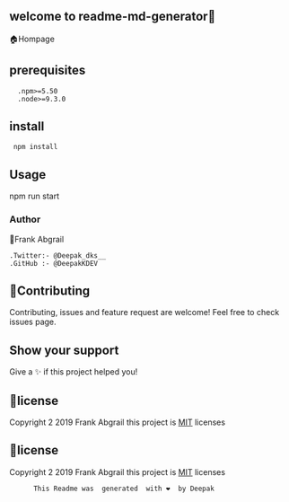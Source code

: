 

##    welcome to readme-md-generator👋

 🏠Hompage



     
## prerequisites
      .npm>=5.50
      .node>=9.3.0

## install
    
     npm install

## Usage
   npm run start




### Author

   
   
👤Frank Abgrail

    .Twitter:- @Deepak_dks__
    .GitHub :- @DeepakKDEV
   

   
##  🤝Contributing

Contributing, issues and feature request are welcome!
Feel free to check issues page.


## Show your support


 Give a  ✨ if this project helped you!
 
 


 
## 





##  📑license

Copyright 2 2019 Frank Abgrail this project is
[MIT](https://choosealicense.com/licenses/mit/) licenses




##  📑license

Copyright 2 2019 Frank Abgrail this project is
[MIT](https://choosealicense.com/licenses/mit/) licenses




          This Readme was  generated  with ❤️  by Deepak